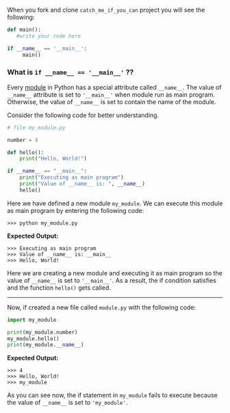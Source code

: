 ﻿When you fork and clone `catch_me_if_you_can` project you will see the following:

```python
def main():
   #write your code here

if __name__ == '__main__':
     main()
```

### What is `if __name__ == '__main__'` ??

Every [module](https://www.w3schools.com/python/python_modules.asp) in Python has a special attribute called  `__name__`. The value of  `__name__` attribute is set to  `'__main__'` when module run as main program. Otherwise, the value of  `__name__` is set to contain the name of the module.

Consider the following code for better understanding.

```python
# file my_module.py

number = 4

def hello():
    print("Hello, World!")

if __name__ == "__main__":
    print("Executing as main program")
    print("Value of __name__ is: ", __name__)
    hello()
```


Here we have defined a new module  `my_module`. We can execute this module as main program by entering the following code:

    >>> python my_module.py

**Expected Output:**

    >>> Executing as main program
    >>> Value of __name__ is: __main__
    >>> Hello, World!

Here we are creating a new module and executing it as main program so the value of  `__name__`  is set to  `'__main__'`. As a result, the if condition satisfies and the function  `hello()`  gets called.

-----
Now, if created a new file called  `module.py`  with the following code:

```python
import my_module

print(my_module.number)
my_module.hello()
print(my_module.__name__)
```

    
**Expected Output:**

    >>> 4
    >>> Hello, World!
    >>> my_module

As you can see now, the if statement in `my_module` fails to execute because the value of `__name__` is set to `'my_module'`.
